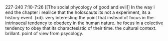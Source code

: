 227-240
7:10-7:26
[[The social phycology of good and evil]]
In the way i end the chapter i realilce that the holoscauts its not a experiment, its a history event. (xd). very interesting the point that instead of focus in the intrinsecal tendency to obedecy in the human nature. he focus in a colective tendency to obey that its charactesistic of their time. the cultural context. brillant. 
point of view from psycology.